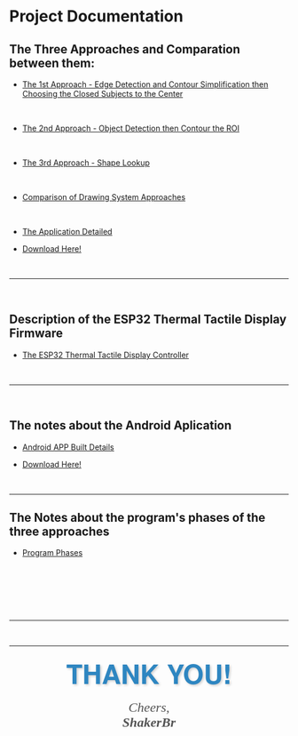 # Project Documentation

## The Three Approaches and Comparation between them:

*   [The 1st Approach - Edge Detection and Contour Simplification then Choosing the Closed Subjects to the Center](The%201st%20Approach%20-%20Edge%20Detection%20and%20Contour%20Simplification%20then%20Choosing%20the%20Closed%20Subjects%20to%20the%20Center.md)

<br>

*   [The 2nd Approach - Object Detection then Contour the ROI](The%202nd%20Approach%20-%20Object%20Detection%20then%20Contour%20the%20ROI.md)

<br>

*   [The 3rd Approach - Shape Lookup](The%203rd%20Approach%20-%20Shape%20Lookup.md)

<br>

*   [Comparison of Drawing System Approaches](Comparison%20of%20Drawing%20System%20Approaches.md)

<br>

*   [The Application Detailed](The%20Application%20Detailed.md)

*   [Download Here!](https://drive.google.com/file/d/1JnHkRlknB7lKMz_XLDYMY5by-7gmEFHd/view?usp=drive_link)

<br>

---

<br>

## Description of the ESP32 Thermal Tactile Display Firmware

*   [The ESP32 Thermal Tactile Display Controller](/ESP32%20Programming%20Code/The%20ESP32%20Thermal%20Tactile%20Display%20Controller.md)

<br>

---

<br>

## The notes about the Android Aplication

*   [Android APP Built Details](/Android%20Application%20Notes/ReadME.md)

*   [Download Here!](https://drive.google.com/file/d/1JnHkRlknB7lKMz_XLDYMY5by-7gmEFHd/view?usp=drive_link)

<br>

---

## The Notes about the program's phases of the three approaches

*   [Program Phases](/Program%20Phases/Notes.md)

<br>
<br>
<br>
<br>

<br>

---

<br>

---

<p align="center">
  <span style="font-size: 48px; font-family: 'Helvetica Neue', sans-serif; color: #2E86C1; font-weight: bold; text-shadow: 2px 2px 4px rgba(0, 0, 0, 0.2);">
    🎉 THANK YOU! 🎉
  </span>
</p>

<p align="center">
  <span style="font-size: 24px; font-style: italic; color: #555; font-family: 'Georgia', serif;">
    Cheers,<br>
    <b>ShakerBr</b>
  </span>
</p>
